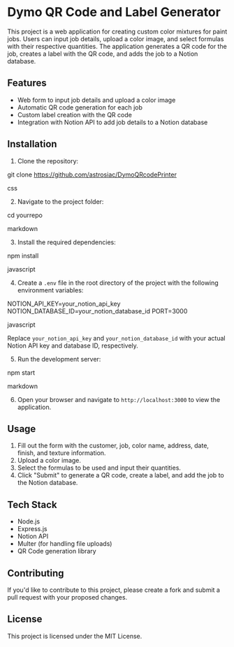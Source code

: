 # Dymo QR Code and Label Generator

This project is a web application for creating custom color mixtures for paint jobs. Users can input job details, upload a color image, and select formulas with their respective quantities. The application generates a QR code for the job, creates a label with the QR code, and adds the job to a Notion database.

## Features

- Web form to input job details and upload a color image
- Automatic QR code generation for each job
- Custom label creation with the QR code
- Integration with Notion API to add job details to a Notion database

## Installation

1. Clone the repository:

git clone https://github.com/astrosiac/DymoQRcodePrinter

css


2. Navigate to the project folder:

cd yourrepo

markdown


3. Install the required dependencies:

npm install

javascript


4. Create a `.env` file in the root directory of the project with the following environment variables:

NOTION_API_KEY=your_notion_api_key
NOTION_DATABASE_ID=your_notion_database_id
PORT=3000

javascript


Replace `your_notion_api_key` and `your_notion_database_id` with your actual Notion API key and database ID, respectively.

5. Run the development server:

npm start

markdown


6. Open your browser and navigate to `http://localhost:3000` to view the application.

## Usage

1. Fill out the form with the customer, job, color name, address, date, finish, and texture information.
2. Upload a color image.
3. Select the formulas to be used and input their quantities.
4. Click "Submit" to generate a QR code, create a label, and add the job to the Notion database.

## Tech Stack

- Node.js
- Express.js
- Notion API
- Multer (for handling file uploads)
- QR Code generation library

## Contributing

If you'd like to contribute to this project, please create a fork and submit a pull request with your proposed changes.

## License

This project is licensed under the MIT License.

